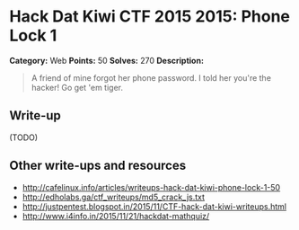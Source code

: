 # Hack Dat Kiwi CTF 2015 2015: Phone Lock 1

**Category:** Web
**Points:** 50
**Solves:** 270
**Description:**

> A friend of mine forgot her phone password. I told her you're the hacker! Go get 'em tiger.


## Write-up

(TODO)

## Other write-ups and resources

* <http://cafelinux.info/articles/writeups-hack-dat-kiwi-phone-lock-1-50>
* <http://edholabs.ga/ctf_writeups/md5_crack_js.txt>
* <http://justpentest.blogspot.in/2015/11/CTF-hack-dat-kiwi-writeups.html>
* <http://www.i4info.in/2015/11/21/hackdat-mathquiz/>

